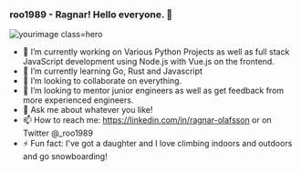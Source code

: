 ### roo1989 - Ragnar! Hello everyone. 👋

![yourimage class=hero](https://user-images.githubusercontent.com/57628242/116883585-0f475580-ac26-11eb-8185-83d436509645.png)


- 🔭 I’m currently working on Various Python Projects as well as full stack JavaScript development using Node.js with Vue.js on the frontend.
- 🌱 I’m currently learning Go, Rust and Javascript
- 👯 I’m looking to collaborate on everything.
- 🤔 I’m looking to mentor junior engineers as well as get feedback from more experienced engineers.
- 💬 Ask me about whatever you like!
- 📫 How to reach me: https://linkedin.com/in/ragnar-olafsson or on Twitter @_roo1989
- ⚡ Fun fact: I've got a daughter and I love climbing indoors and outdoors and go snowboarding!
